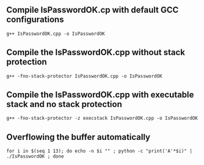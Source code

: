 ## Compile IsPasswordOK.cp with default GCC configurations

```
g++ IsPasswordOK.cpp -o IsPasswordOK
```

## Compile the IsPasswordOK.cpp without stack protection

```
g++ -fno-stack-protector IsPasswordOK.cpp -o IsPasswordOK
```

## Compile the IsPasswordOK.cpp with executable stack and no stack protection 

```
g++ -fno-stack-protector -z execstack IsPasswordOK.cpp -o IsPasswordOK
```

## Overflowing the buffer automatically

```
for i in $(seq 1 13); do echo -n $i "" ; python -c "print('A'*$i)" | ./IsPasswordOK ; done
```
